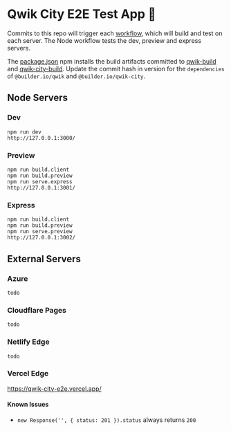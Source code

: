 # Qwik City E2E Test App 🌃

Commits to this repo will trigger each [workflow](https://github.com/BuilderIO/qwik-city-e2e/tree/main/.github/workflows), which will build and test on each server. The Node workflow tests the dev, preview and express servers.

The [package.json](https://github.com/BuilderIO/qwik-city-e2e/blob/main/package.json) npm installs the build artifacts committed to [qwik-build](https://github.com/BuilderIO/qwik-build) and [qwik-city-build](https://github.com/BuilderIO/qwik-city-build). Update the commit hash in version for the `dependencies` of `@builder.io/qwik` and `@builder.io/qwik-city`.

## Node Servers

### Dev

    npm run dev
    http://127.0.0.1:3000/

### Preview

    npm run build.client
    npm run build.preview
    npm run serve.express
    http://127.0.0.1:3001/

### Express

    npm run build.client
    npm run build.preview
    npm run serve.preview
    http://127.0.0.1:3002/

## External Servers

### Azure

    todo

### Cloudflare Pages

    todo

### Netlify Edge

    todo

### Vercel Edge

https://qwik-city-e2e.vercel.app/

#### Known Issues

- `new Response('', { status: 201 }).status` always returns `200`
